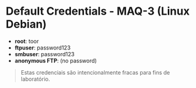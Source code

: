 # Default Credentials - MAQ-3 (Linux Debian)

- **root**: toor
- **ftpuser**: password123
- **smbuser**: password123
- **anonymous FTP**: (no password)

> Estas credenciais são intencionalmente fracas para fins de laboratório. 